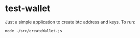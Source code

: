 # test-wallet

Just a simple application to create btc address and keys. To run:
```
node ./src/createWallet.js
```
